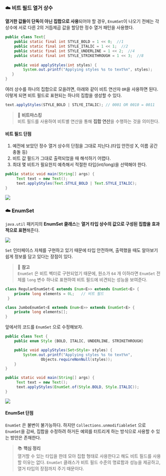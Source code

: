 ### ☁️ 비트 필드 열거 상수

**열거한 값들이 단독이 아닌 집합으로 사용**되어야 할 경우, `EnumSet`이 나오기 전에는 각 상수에 서로 다른 2의 거듭제곱 값을 할당한 정수 열거 패턴을 사용했다.

```java
public class Text{
	public static final int STYLE_BOLD = 1 << 0;  //1
    public static final int STYLE_ITALIC = 1 << 1;  //2
    public static final int STYLE_UNDERLINE = 1 << 2;  //4
    public static final int STYLE_STRIKETHROUGH = 1 << 3;  //8
    
    public void applyStyles(int styles) {
        System.out.printf("Applying styles %s to text%n", styles);
   }
}
```

여러 상수를 하나의 집합으로 모을려면, 아래와 같이 비트 연산자 `OR`을 사용하면 된다. 이렇게 되면 비트 필드로 표현되는 하나의 집합을 생성할 수 있다.

```java
text.applyStyles(STYLE_BOLD | STLYE_ITALIC); // 0001 OR 0010 = 0011
```

> 🫧 **비트마스킹**<br>
비트 필드를 사용하여 비트별 연산을 통해 **집합 연산**을 수행하는 것을 의미한다.

#### 비트 필드 단점 

1. 예전에 보았던 정수 열거 상수의 단점을 그대로 지닌다.(타입 안전성 X, 이름 공간 충돌 등) 
2. 비트 값 필드가 그대로 출력되었을 때 해석하기 어렵다.
3. 최대 몇 비트가 필요한지 예측해서 적절한 타입(int/long)을 선택해야 한다. 

```java
public static void main(String[] args) {
     Text text = new Text();
     text.applyStyles(Text.STYLE_BOLD | Text.STYLE_ITALIC);
}
```
![](https://velog.velcdn.com/images/semi-cloud/post/2a4d6200-5abf-42d5-bef4-a1c77dbea2cf/image.png)


### ☁️ EnumSet
`java.util` 패키지의 **EnumSet 클래스**는 **열거 타입 상수의 값으로 구성된 집합을 효과적으로 표현**해준다.

![](https://velog.velcdn.com/images/semi-cloud/post/78de67ea-9c10-48c5-941b-e339dd1ea8f3/image.png)


`Set` 인터페이스 자체를 구현하고 있기 때문에 타입 안전하며, 출력했을 때도 알아보기 쉽게 정보를 담고 있다는 장점이 있다.

> 🫧 **참고**<br>
`EnumSet` 은 비트 벡터로 구현되었기 때문에, 원소가 `64` 개 이하라면 `EnumSet` 전체를 `long` 변수 하나로 표현하여 비트 필드에 비견되는 성능을 보여준다.
```java
class RegularEnumSet<E extends Enum<E>> extends EnumSet<E> {
    private long elements = 0L;   // 비트 필드
 }
 ```
 ```java
 class JumboEnumSet<E extends Enum<E>> extends EnumSet<E> {
     private long elements[];      
}
```

앞에서의 코드를 `EnumSet` 으로 수정해보자.

```java
public class Text {
    public enum Style {BOLD, ITALIC, UNDERLINE, STRIKETHROUGH}

    public void applyStyles(Set<Style> styles) {
        System.out.printf("Applying styles %s to text%n",
                Objects.requireNonNull(styles));
    }
}

public static void main(String[] args) {
     Text text = new Text();
     text.applyStyles(EnumSet.of(Style.BOLD, Style.ITALIC));
}
```

![](https://velog.velcdn.com/images/semi-cloud/post/e1292aa2-e07b-4bff-93f8-28ad637e5ff5/image.png)

#### EnumSet 단점

`EnumSet` 은 불변이 불가능하다. 
하지만 `Collections.unmodifiableSet` 으로 `EnumSet`을 감싸, 집합을 수정하려 하거든 예외를 터트리게 하는 방식으로 사용할 수 있는 방안은 존재한다.

> 📚 **핵심 정리**<br>
열거할 수 있는 타입을 한데 모아 집합 형태로 사용한다고 해도 비트 필드를 사용할 이유는 없다. `EnumSet` 클래스가 비트 필드 수준의 명료함과 성능을 제공하고, 열거 타입의 장점까지 주기 때문이다. 
